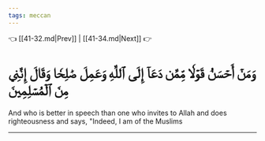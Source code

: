 ```yaml
---
tags: meccan
---
```


👈 [[41-32.md|Prev]] | [[41-34.md|Next]] 👉

# وَمَنۡ أَحۡسَنُ قَوۡلٗا مِّمَّن دَعَآ إِلَى ٱللَّهِ وَعَمِلَ صَٰلِحٗا وَقَالَ إِنَّنِي مِنَ ٱلۡمُسۡلِمِينَ

And who is better in speech than one who invites to Allah and does righteousness and says, "Indeed, I am of the Muslims

---

